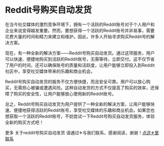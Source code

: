 # Reddit号购买自动发货

在当今社交媒体的激烈竞争环境下，拥有一个活跃的Reddit账号对于个人用户和企业来说变得越发重要。然而，要想获得一个活跃的Reddit账号并非易事，需要花费大量的时间和精力来建立和维护。因此，许多人开始寻求购买Reddit号的解决方案。

现在，有一种全新的解决方案——Reddit号购买自动发货。通过这项服务，用户可以快速、便捷地购买到活跃的Reddit账号，无需等待，立即交付。这不仅节省了用户的时间，还可以确保账号的质量和活跃度，让用户能够立即投入到Reddit社区中，享受社交媒体带来的乐趣和商业机会。

Reddit号购买自动发货的服务不仅方便快捷，而且安全可靠。用户可以放心购买，无需担心被骗或遭遇风险。这种自动发货的方式不仅提高了购买的效率，还保障了购买的安全性，让用户能够放心使用新的Reddit账号。

总之，Reddit号购买自动发货为用户提供了一种全新的解决方案，让用户能够快速、便捷地获得活跃的Reddit账号，享受社交媒体的乐趣和商业机会。如果您也想获取一个活跃的Reddit账号，不妨尝试一下Reddit号购买自动发货服务，体验全新的购买方式吧！

更多 关于reddit号购买自动发货 请通过✈与我们联系，感谢阅读，谢谢！[点这✈里联系](https://d.k02.cc)